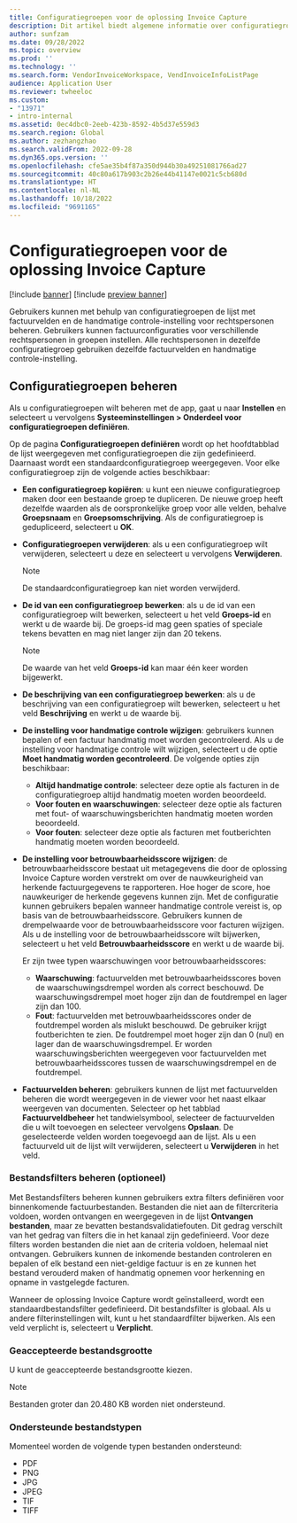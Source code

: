 ```yaml
---
title: Configuratiegroepen voor de oplossing Invoice Capture
description: Dit artikel biedt algemene informatie over configuratiegroepen in de oplossing Invoice Capture.
author: sunfzam
ms.date: 09/28/2022
ms.topic: overview
ms.prod: ''
ms.technology: ''
ms.search.form: VendorInvoiceWorkspace, VendInvoiceInfoListPage
audience: Application User
ms.reviewer: twheeloc
ms.custom:
- "13971"
- intro-internal
ms.assetid: 0ec4dbc0-2eeb-423b-8592-4b5d37e559d3
ms.search.region: Global
ms.author: zezhangzhao
ms.search.validFrom: 2022-09-28
ms.dyn365.ops.version: ''
ms.openlocfilehash: cfe5ae35b4f87a350d944b30a49251081766ad27
ms.sourcegitcommit: 40c80a617b903c2b26e44b41147e0021c5cb680d
ms.translationtype: HT
ms.contentlocale: nl-NL
ms.lasthandoff: 10/18/2022
ms.locfileid: "9691165"
---
```

# <a name="invoice-capture-solution-configuration-groups"></a>Configuratiegroepen voor de oplossing Invoice Capture

[!include [banner](../includes/banner.md)]
[!include [preview banner](../includes/preview-banner.md)]

Gebruikers kunnen met behulp van configuratiegroepen de lijst met factuurvelden en de handmatige controle-instelling voor rechtspersonen beheren. Gebruikers kunnen factuurconfiguraties voor verschillende rechtspersonen in groepen instellen. Alle rechtspersonen in dezelfde configuratiegroep gebruiken dezelfde factuurvelden en handmatige controle-instelling.

## <a name="manage-configuration-groups"></a>Configuratiegroepen beheren

Als u configuratiegroepen wilt beheren met de app, gaat u naar **Instellen** en selecteert u vervolgens **Systeeminstellingen \> Onderdeel voor configuratiegroepen definiëren**.

Op de pagina **Configuratiegroepen definiëren** wordt op het hoofdtabblad de lijst weergegeven met configuratiegroepen die zijn gedefinieerd. Daarnaast wordt een standaardconfiguratiegroep weergegeven. Voor elke configuratiegroep zijn de volgende acties beschikbaar:

- **Een configuratiegroep kopiëren**: u kunt een nieuwe configuratiegroep maken door een bestaande groep te dupliceren. De nieuwe groep heeft dezelfde waarden als de oorspronkelijke groep voor alle velden, behalve **Groepsnaam** en **Groepsomschrijving**. Als de configuratiegroep is gedupliceerd, selecteert u **OK**.
- **Configuratiegroepen verwijderen**: als u een configuratiegroep wilt verwijderen, selecteert u deze en selecteert u vervolgens **Verwijderen**.

    > [!NOTE]
    > De standaardconfiguratiegroep kan niet worden verwijderd.

- **De id van een configuratiegroep bewerken**: als u de id van een configuratiegroep wilt bewerken, selecteert u het veld **Groeps-id** en werkt u de waarde bij. De groeps-id mag geen spaties of speciale tekens bevatten en mag niet langer zijn dan 20 tekens.

    > [!NOTE]
    > De waarde van het veld **Groeps-id** kan maar één keer worden bijgewerkt.

- **De beschrijving van een configuratiegroep bewerken**: als u de beschrijving van een configuratiegroep wilt bewerken, selecteert u het veld **Beschrijving** en werkt u de waarde bij.
- **De instelling voor handmatige controle wijzigen**: gebruikers kunnen bepalen of een factuur handmatig moet worden gecontroleerd. Als u de instelling voor handmatige controle wilt wijzigen, selecteert u de optie **Moet handmatig worden gecontroleerd**. De volgende opties zijn beschikbaar:

    - **Altijd handmatige controle**: selecteer deze optie als facturen in de configuratiegroep altijd handmatig moeten worden beoordeeld.
    - **Voor fouten en waarschuwingen**: selecteer deze optie als facturen met fout- of waarschuwingsberichten handmatig moeten worden beoordeeld.
    - **Voor fouten**: selecteer deze optie als facturen met foutberichten handmatig moeten worden beoordeeld.

- **De instelling voor betrouwbaarheidsscore wijzigen**: de betrouwbaarheidsscore bestaat uit metagegevens die door de oplossing Invoice Capture worden verstrekt om over de nauwkeurigheid van herkende factuurgegevens te rapporteren. Hoe hoger de score, hoe nauwkeuriger de herkende gegevens kunnen zijn. Met de configuratie kunnen gebruikers bepalen wanneer handmatige controle vereist is, op basis van de betrouwbaarheidsscore. Gebruikers kunnen de drempelwaarde voor de betrouwbaarheidsscore voor facturen wijzigen. Als u de instelling voor de betrouwbaarheidsscore wilt bijwerken, selecteert u het veld **Betrouwbaarheidsscore** en werkt u de waarde bij.

    Er zijn twee typen waarschuwingen voor betrouwbaarheidsscores:

    - **Waarschuwing**: factuurvelden met betrouwbaarheidsscores boven de waarschuwingsdrempel worden als correct beschouwd. De waarschuwingsdrempel moet hoger zijn dan de foutdrempel en lager zijn dan 100.
    - **Fout**: factuurvelden met betrouwbaarheidsscores onder de foutdrempel worden als mislukt beschouwd. De gebruiker krijgt foutberichten te zien. De foutdrempel moet hoger zijn dan 0 (nul) en lager dan de waarschuwingsdrempel. Er worden waarschuwingsberichten weergegeven voor factuurvelden met betrouwbaarheidsscores tussen de waarschuwingsdrempel en de foutdrempel.

- **Factuurvelden beheren**: gebruikers kunnen de lijst met factuurvelden beheren die wordt weergegeven in de viewer voor het naast elkaar weergeven van documenten. Selecteer op het tabblad **Factuurveldbeheer** het tandwielsymbool, selecteer de factuurvelden die u wilt toevoegen en selecteer vervolgens **Opslaan**. De geselecteerde velden worden toegevoegd aan de lijst. Als u een factuurveld uit de lijst wilt verwijderen, selecteert u **Verwijderen** in het veld.

### <a name="manage-file-filters-optional"></a>Bestandsfilters beheren (optioneel)

Met Bestandsfilters beheren kunnen gebruikers extra filters definiëren voor binnenkomende factuurbestanden. Bestanden die niet aan de filtercriteria voldoen, worden ontvangen en weergegeven in de lijst **Ontvangen bestanden**, maar ze bevatten bestandsvalidatiefouten. Dit gedrag verschilt van het gedrag van filters die in het kanaal zijn gedefinieerd. Voor deze filters worden bestanden die niet aan de criteria voldoen, helemaal niet ontvangen. Gebruikers kunnen de inkomende bestanden controleren en bepalen of elk bestand een niet-geldige factuur is en ze kunnen het bestand verouderd maken of handmatig opnemen voor herkenning en opname in vastgelegde facturen.

Wanneer de oplossing Invoice Capture wordt geïnstalleerd, wordt een standaardbestandsfilter gedefinieerd. Dit bestandsfilter is globaal. Als u andere filterinstellingen wilt, kunt u het standaardfilter bijwerken. Als een veld verplicht is, selecteert u **Verplicht**. 

### <a name="accepted-file-size"></a>Geaccepteerde bestandsgrootte

U kunt de geaccepteerde bestandsgrootte kiezen.

> [!NOTE]
> Bestanden groter dan 20.480 KB worden niet ondersteund.

### <a name="supported-file-types"></a>Ondersteunde bestandstypen

Momenteel worden de volgende typen bestanden ondersteund:

- PDF
- PNG
- JPG
- JPEG
- TIF
- TIFF
